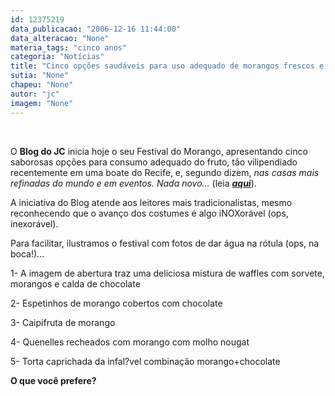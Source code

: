 ```yaml
---
id: 12375219
data_publicacao: "2006-12-16 11:44:00"
data_alteracao: "None"
materia_tags: "cinco anos"
categoria: "Notícias"
title: "Cinco opções saudáveis para uso adequado de morangos frescos e carnudos"
sutia: "None"
chapeu: "None"
autor: "jc"
imagem: "None"
---
```

<p>&nbsp;<br /></p>
<p>O <strong>Blog do JC</strong> inicia hoje o seu Festival do Morango, apresentando cinco saborosas op&ccedil;&otilde;es para consumo adequado do fruto, t&atilde;o vilipendiado recentemente em uma boate do Recife, e, segundo dizem, <em>nas casas mais refinadas do mundo e em eventos. Nada novo... </em>(leia <a href="http://fivenews.sjcc.com.br/" target="_blank" rel="noopener noreferrer"><strong><em>aqui</em></strong></a>).<em>&nbsp;</em></p>
<p>A iniciativa do Blog atende aos leitores mais tradicionalistas, mesmo reconhecendo que o avan&ccedil;o dos costumes &eacute; algo iNOXor&aacute;vel (ops, inexor&aacute;vel).</p>
<p>Para facilitar, ilustramos o festival com fotos de dar &aacute;gua na r&oacute;tula (ops, na boca!)...</p>
<p>1- A imagem de abertura traz uma deliciosa mistura de waffles com sorvete, morangos e calda de chocolate</p>
<p>2- Espetinhos de morango cobertos com chocolate</p>
<p>3- Caipifruta de morango</p>
<p>4- Quenelles recheados com morango com molho nougat</p>
<p>5-&nbsp;Torta caprichada da infal?vel combina&ccedil;&atilde;o morango+chocolate</p>
<p><strong>O que voc&ecirc; prefere?</strong></p>
